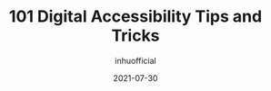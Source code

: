 ---
author: inhuofficial
date: 2021-07-30
permalink: false
publisher: thepracticaldev
tags:
  - accessibility
  - tips
  - tricks
target_url: https://dev.to/inhuofficial/101-digital-accessibility-tips-and-tricks-4728
title: 101 Digital Accessibility Tips and Tricks
---